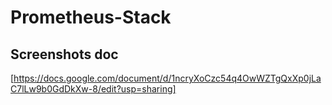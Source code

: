 # Prometheus-Stack

## Screenshots doc
[https://docs.google.com/document/d/1ncryXoCzc54q4OwWZTgQxXp0jLaC7lLw9b0GdDkXw-8/edit?usp=sharing]
